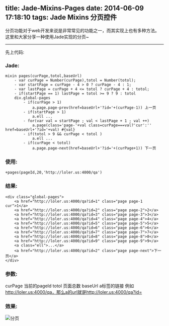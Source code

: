 title: Jade-Mixins-Pages
date: 2014-06-09 17:18:10
tags: Jade Mixins 分页控件
---
分页功能对于web开发来说是非常常见的功能之一，而其实现上也有多种方法。
这里和大家分享一种使用Jade实现的分页~

---
先上代码:

### Jade:

```
mixin pages(curPage,totol,baseUrl)
	- var curPage = Number(curPage),totol = Number(totol);
	- var startPage = curPage - 4 > 0 ? curPage - 4 : 1;
	- var lastPage = curPage + 4 <= totol ? curPage + 4 : totol;
	- if(startPage == 1) lastPage = totol >= 9 ? 9 : totol
	div.global-pages
		- if(curPage > 1)
			a.page.page-prev(href=baseUrl+'?id='+(curPage-1)) 上一页
		- if(startPage > 1)
			a.ell ...
		- for(var val = startPage ; val < lastPage + 1 ; val ++)
			a.page(class='page-'+val class=curPage===val?'cur':'' href=baseUrl+'?id='+val) #{val}
		- if(totol > 9 && curPage < totol )
			a.ell ...
		- if(curPage < totol)
			a.page.page-next(href=baseUrl+'?id='+(curPage+1)) 下一页
```

### 使用:
```
+pages(pageId,20,'http://loler.us:4000/qa')
```
### 结果:
```
<div class="global-pages">
	<a href="http://loler.us:4000/qa?id=1" class="page page-1 cur">1</a>
	<a href="http://loler.us:4000/qa?id=2" class="page page-2">2</a>
	<a href="http://loler.us:4000/qa?id=3" class="page page-3">3</a>
	<a href="http://loler.us:4000/qa?id=4" class="page page-4">4</a>
	<a href="http://loler.us:4000/qa?id=5" class="page page-5">5</a>
	<a href="http://loler.us:4000/qa?id=6" class="page page-6">6</a>
	<a href="http://loler.us:4000/qa?id=7" class="page page-7">7</a>
	<a href="http://loler.us:4000/qa?id=8" class="page page-8">8</a>
	<a href="http://loler.us:4000/qa?id=9" class="page page-9">9</a>
	<a class="ell">...</a>
	<a href="http://loler.us:4000/qa?id=2" class="page page-next">下一页</a>
</div>
```
### 参数:
curPage  当前的pageId
totol    页面总数
baseUrl  a标签的链接 例如 http://loler.us:4000/qa，那么a的url就是http://loler.us:4000/qa?id=

### 效果:
<img src="/img/mixin-pages.png" alt="分页">

